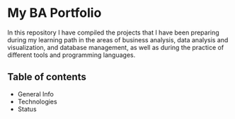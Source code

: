 # My BA Portfolio
In this repository I have compiled the projects that I have been preparing during my learning path in the areas of business analysis, data analysis and visualization, and database management, as well as during the practice of different tools and programming languages.

## Table of contents
- General Info
- Technologies
- Status
